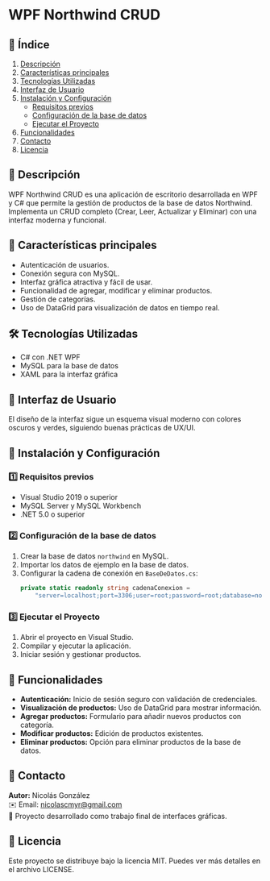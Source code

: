 # WPF Northwind CRUD

## 📌 Índice
1. [Descripción](#-descripción)
2. [Características principales](#-características-principales)
3. [Tecnologías Utilizadas](#-tecnologías-utilizadas)
4. [Interfaz de Usuario](#-interfaz-de-usuario)
5. [Instalación y Configuración](#-instalación-y-configuración)
   - [Requisitos previos](#1️⃣-requisitos-previos)
   - [Configuración de la base de datos](#2️⃣-configuración-de-la-base-de-datos)
   - [Ejecutar el Proyecto](#3️⃣-ejecutar-el-proyecto)
6. [Funcionalidades](#-funcionalidades)
7. [Contacto](#-contacto)
8. [Licencia](#-licencia)

## 📌 Descripción
WPF Northwind CRUD es una aplicación de escritorio desarrollada en WPF y C# que permite la gestión de productos de la base de datos Northwind. Implementa un CRUD completo (Crear, Leer, Actualizar y Eliminar) con una interfaz moderna y funcional.

## 🚀 Características principales
- Autenticación de usuarios.
- Conexión segura con MySQL.
- Interfaz gráfica atractiva y fácil de usar.
- Funcionalidad de agregar, modificar y eliminar productos.
- Gestión de categorías.
- Uso de DataGrid para visualización de datos en tiempo real.

## 🛠️ Tecnologías Utilizadas
- C# con .NET WPF
- MySQL para la base de datos
- XAML para la interfaz gráfica

## 🎨 Interfaz de Usuario
El diseño de la interfaz sigue un esquema visual moderno con colores oscuros y verdes, siguiendo buenas prácticas de UX/UI.

## 📌 Instalación y Configuración
### 1️⃣ Requisitos previos
- Visual Studio 2019 o superior
- MySQL Server y MySQL Workbench
- .NET 5.0 o superior

### 2️⃣ Configuración de la base de datos
1. Crear la base de datos `northwind` en MySQL.
2. Importar los datos de ejemplo en la base de datos.
3. Configurar la cadena de conexión en `BaseDeDatos.cs`:
   ```csharp
   private static readonly string cadenaConexion =
       "server=localhost;port=3306;user=root;password=root;database=northwind;";
   ```

### 3️⃣ Ejecutar el Proyecto
1. Abrir el proyecto en Visual Studio.
2. Compilar y ejecutar la aplicación.
3. Iniciar sesión y gestionar productos.

## 📜 Funcionalidades
- **Autenticación:** Inicio de sesión seguro con validación de credenciales.
- **Visualización de productos:** Uso de DataGrid para mostrar información.
- **Agregar productos:** Formulario para añadir nuevos productos con categoría.
- **Modificar productos:** Edición de productos existentes.
- **Eliminar productos:** Opción para eliminar productos de la base de datos.

## 📧 Contacto
**Autor:** Nicolás González  
✉️ Email: [nicolascmyr@gmail.com](mailto:nicolascmyr@gmail.com)  
📌 Proyecto desarrollado como trabajo final de interfaces gráficas.

## 📜 Licencia
Este proyecto se distribuye bajo la licencia MIT. Puedes ver más detalles en el archivo LICENSE.

